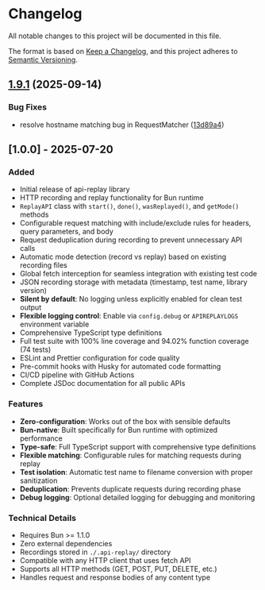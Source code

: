 # Changelog

All notable changes to this project will be documented in this file.

The format is based on [Keep a Changelog](https://keepachangelog.com/en/1.0.0/),
and this project adheres to [Semantic Versioning](https://semver.org/spec/v2.0.0.html).

## [1.9.1](https://github.com/subtree/api-replay/compare/v1.9.0...v1.9.1) (2025-09-14)


### Bug Fixes

* resolve hostname matching bug in RequestMatcher ([13d89a4](https://github.com/subtree/api-replay/commit/13d89a45403720a9d67019f64a16fb29d014bca4))

## [1.0.0] - 2025-07-20

### Added

- Initial release of api-replay library
- HTTP recording and replay functionality for Bun runtime
- `ReplayAPI` class with `start()`, `done()`, `wasReplayed()`, and `getMode()` methods
- Configurable request matching with include/exclude rules for headers, query parameters, and body
- Request deduplication during recording to prevent unnecessary API calls
- Automatic mode detection (record vs replay) based on existing recording files
- Global fetch interception for seamless integration with existing test code
- JSON recording storage with metadata (timestamp, test name, library version)
- **Silent by default**: No logging unless explicitly enabled for clean test output
- **Flexible logging control**: Enable via `config.debug` or `APIREPLAYLOGS` environment variable
- Comprehensive TypeScript type definitions
- Full test suite with 100% line coverage and 94.02% function coverage (74 tests)
- ESLint and Prettier configuration for code quality
- Pre-commit hooks with Husky for automated code formatting
- CI/CD pipeline with GitHub Actions
- Complete JSDoc documentation for all public APIs

### Features

- **Zero-configuration**: Works out of the box with sensible defaults
- **Bun-native**: Built specifically for Bun runtime with optimized performance
- **Type-safe**: Full TypeScript support with comprehensive type definitions
- **Flexible matching**: Configurable rules for matching requests during replay
- **Test isolation**: Automatic test name to filename conversion with proper sanitization
- **Deduplication**: Prevents duplicate requests during recording phase
- **Debug logging**: Optional detailed logging for debugging and monitoring

### Technical Details

- Requires Bun >= 1.1.0
- Zero external dependencies
- Recordings stored in `./.api-replay/` directory
- Compatible with any HTTP client that uses fetch API
- Supports all HTTP methods (GET, POST, PUT, DELETE, etc.)
- Handles request and response bodies of any content type
